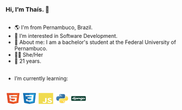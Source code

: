 ### Hi, I’m Thaís. 👋
##

- 🌎 I'm from Pernambuco, Brazil.
- 👀 I’m interested in Software Development.
- 💬 About me: I am a bachelor's student at the Federal University of Pernambuco.
- 👩🏽 She/Her
- 🚀 21 years.

##
- I’m currently learning:
<div style="display: inline_block"><br>
  <img align="center" alt="Thaís-HTML" height="30" width="40" src="https://raw.githubusercontent.com/devicons/devicon/master/icons/html5/html5-original.svg">
  <img align="center" alt="Thaís-CSS" height="30" width="40" src="https://raw.githubusercontent.com/devicons/devicon/master/icons/css3/css3-original.svg">
  <img align="center" alt="Thaís-Js" height="30" width="40" src="https://raw.githubusercontent.com/devicons/devicon/master/icons/javascript/javascript-plain.svg">
  <img align="center" alt="Thaís-Python" height="30" width="40" src="https://raw.githubusercontent.com/devicons/devicon/master/icons/python/python-original.svg"> 
  <img align="center" alt="Thaís-Django" height="30" width="40" src="https://raw.githubusercontent.com/devicons/devicon/master/icons/django/django-original.svg">
</div>
<!---
thaisdk/thaisdk is a ✨ special ✨ repository because its `README.md` (this file) appears on your GitHub profile.
You can click the Preview link to take a look at your changes.
--->
